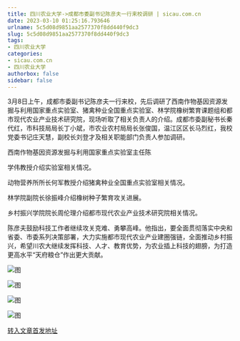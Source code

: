 ```yaml
---
title: 四川农业大学->成都市委副书记陈彦夫一行来校调研 | sicau.com.cn
date: 2023-03-10 01:25:16.793646
urlname: 5c5d08d9851aa2577370f8dd440f9dc3
slug: 5c5d08d9851aa2577370f8dd440f9dc3
tags: 
- 四川农业大学
categories:
- sicau.com.cn
- 四川农业大学
authorbox: false
sidebar: false
---
```

3月8日上午，成都市委副书记陈彦夫一行来校，先后调研了西南作物基因资源发掘与利用国家重点实验室、猪禽种业全国重点实验室、林学院橡树繁育课题组和都市现代农业产业技术研究院，现场听取了相关负责人的介绍。成都市委副秘书长秦代红，市科技局局长丁小斌，市农业农村局局长张俊国，温江区区长马烈红，我校党委书记庄天慧，副校长刘登才及相关职能部门负责人参加调研。  

西南作物基因资源发掘与利用国家重点实验室主任陈
<!--more-->
学伟教授介绍实验室相关情况。

动物营养所所长何军教授介绍猪禽种业全国重点实验室相关情况。  

林学院副院长徐振峰介绍橡树种子繁育攻关进展。

乡村振兴学院院长周伦理介绍都市现代农业产业技术研究院相关情况。

陈彦夫鼓励科技工作者继续攻关克难、勇攀高峰。他指出，要全面贯彻落实中央和省委、市委系列决策部署，大力实施都市现代农业产业建圈强链，全面推动乡村振兴，希望川农大继续发挥科技、人才、教育优势，为农业插上科技的翅膀，为打造更高水平“天府粮仓”作出更大贡献。

![图](https://news.sicau.edu.cn/__local/5/B3/2D/A3B47B7B7157181C7F933AD4857_E8A79263_B9E93.png)

![图](https://news.sicau.edu.cn/__local/5/DE/13/475F54212D266CD62FADA625B1E_B3ABDDB7_CE4D8.png)

![图](https://news.sicau.edu.cn/__local/A/E3/5E/6D504D29B3C9DFEC3561FE69CBC_FB0686AD_CA9A5.png)

![图](https://news.sicau.edu.cn/__local/0/AC/08/B0CFC6768F1B2A933F4A81D8936_A2033521_9EE5A.png)

[转入文章首发地址](https://news.sicau.edu.cn/info/1135/71290.htm)